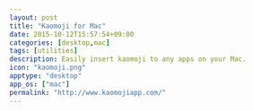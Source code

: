 ```yaml
---
layout: post
title: "Kaomoji for Mac"
date: 2015-10-12T15:57:54+09:00
categories: [desktop,mac]
tags: [utilities]
description: Easily insert kaomoji to any apps on your Mac.
icon: "kaomoji.png"
apptype: "desktop"
app_os: ["mac"]
permalink: "http://www.kaomojiapp.com/"
---
```

